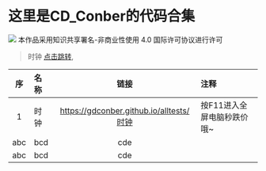 # 这里是CD_Conber的代码合集
![](https://licensebuttons.net/l/by-nc/4.0/80x15.png)
本作品采用知识共享署名-非商业性使用 4.0 国际许可协议进行许可
> 时钟
> [点击跳转](https://gdconber.github.io/alltests/时钟 "点击跳转"),

|序|名称|链接|注释|
|:-:|:-|:-:|:-|
|1|时钟|https://gdconber.github.io/alltests/时钟|按F11进入全屏电脑秒跌价哦~|
|abc|bcd|cde|
|abc|bcd|cde|
